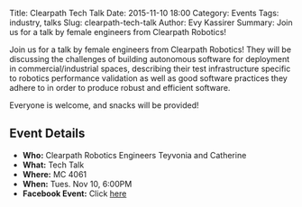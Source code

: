 Title: Clearpath Tech Talk
Date: 2015-11-10 18:00
Category: Events
Tags: industry, talks
Slug: clearpath-tech-talk
Author: Evy Kassirer
Summary: Join us for a talk by female engineers from Clearpath Robotics! 

Join us for a talk by female engineers from Clearpath Robotics! They will be 
discussing the challenges of building autonomous software for deployment in 
commercial/industrial spaces, describing their test infrastructure specific to 
robotics performance validation as well as good software practices they adhere 
to in order to produce robust and efficient software.

Everyone is welcome, and snacks will be provided!

## Event Details ##

+ **Who:** Clearpath Robotics Engineers Teyvonia and Catherine 
+ **What:** Tech Talk
+ **Where:** MC 4061
+ **When:** Tues. Nov 10, 6:00PM
+ **Facebook Event:** Click [here](https://www.facebook.com/events/500066816833316/)
